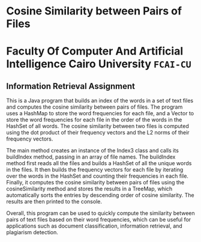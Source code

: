 # Cosine Similarity between Pairs of Files

# Faculty Of Computer And Artificial Intelligence Cairo University `FCAI-CU`

## Information Retrieval Assignment


This is a Java program that builds an index of the words in a set of text files and computes the cosine similarity between pairs of files. The program uses a HashMap to store the word frequencies for each file, and a Vector to store the word frequencies for each file in the order of the words in the HashSet of all words. The cosine similarity between two files is computed using the dot product of their frequency vectors and the L2 norms of their frequency vectors.

The main method creates an instance of the Index3 class and calls its buildIndex method, passing in an array of file names. The buildIndex method first reads all the files and builds a HashSet of all the unique words in the files. It then builds the frequency vectors for each file by iterating over the words in the HashSet and counting their frequencies in each file. Finally, it computes the cosine similarity between pairs of files using the cosineSimilarity method and stores the results in a TreeMap, which automatically sorts the entries by descending order of cosine similarity. The results are then printed to the console.

Overall, this program can be used to quickly compute the similarity between pairs of text files based on their word frequencies, which can be useful for applications such as document classification, information retrieval, and plagiarism detection.

